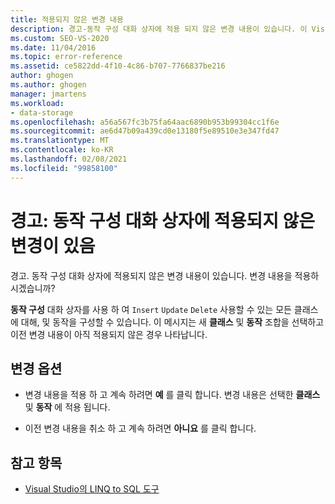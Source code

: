 ```yaml
---
title: 적용되지 않은 변경 내용
description: 경고-동작 구성 대화 상자에 적용 되지 않은 변경 내용이 있습니다. 이 Visual Studio O/R 디자이너 메시지에 대 한 정보를 봅니다.
ms.custom: SEO-VS-2020
ms.date: 11/04/2016
ms.topic: error-reference
ms.assetid: ce5822dd-4f10-4c86-b707-7766837be216
author: ghogen
ms.author: ghogen
manager: jmartens
ms.workload:
- data-storage
ms.openlocfilehash: a56a567fc3b75fa64aac6890b953b99304cc1f6e
ms.sourcegitcommit: ae6d47b09a439cd0e13180f5e89510e3e347fd47
ms.translationtype: MT
ms.contentlocale: ko-KR
ms.lasthandoff: 02/08/2021
ms.locfileid: "99858100"
---
```

# <a name="warning-changes-have-been-made-to-the-configure-behavior-dialog-box-that-have-not-been-applied"></a>경고: 동작 구성 대화 상자에 적용되지 않은 변경이 있음

경고. 동작 구성 대화 상자에 적용되지 않은 변경 내용이 있습니다. 변경 내용을 적용하시겠습니까?

**동작 구성** 대화 상자를 사용 하 여 `Insert` `Update` `Delete` 사용할 수 있는 모든 클래스에 대해, 및 동작을 구성할 수 있습니다. 이 메시지는 새 **클래스** 및 **동작** 조합을 선택하고 이전 변경 내용이 아직 적용되지 않은 경우 나타납니다.

## <a name="change-options"></a>변경 옵션

- 변경 내용을 적용 하 고 계속 하려면 **예** 를 클릭 합니다. 변경 내용은 선택한 **클래스** 및 **동작** 에 적용 됩니다.

- 이전 변경 내용을 취소 하 고 계속 하려면 **아니요** 를 클릭 합니다.

## <a name="see-also"></a>참고 항목

- [Visual Studio의 LINQ to SQL 도구](../data-tools/linq-to-sql-tools-in-visual-studio2.md)